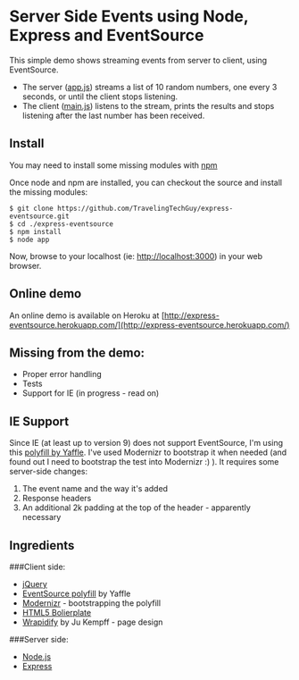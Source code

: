Server Side Events using Node, Express and EventSource
======================================================

This simple demo shows streaming events from server to client, using EventSource.

* The server ([app.js](https://github.com/TravelingTechGuy/express-eventsource/blob/master/app.js)) streams a list of 10 random numbers, one every 3 seconds, or until the client stops listening.
* The client ([main.js](https://github.com/TravelingTechGuy/express-eventsource/blob/master/public/javascripts/main.js)) listens to the stream, prints the results and stops listening after the last number has been received.


Install
-------
You may need to install some missing modules with [npm](http://npmjs.org/)

Once node and npm are installed, you can checkout the source and install the missing modules:

	$ git clone https://github.com/TravelingTechGuy/express-eventsource.git
	$ cd ./express-eventsource
	$ npm install
	$ node app

Now, browse to your localhost (ie: [http://localhost:3000](http://localhost:3000)) in your web browser.

Online demo
-----------
An online demo is available on Heroku at [http://express-eventsource.herokuapp.com/](http://express-eventsource.herokuapp.com/)

Missing from the demo:
----------------------
+ Proper error handling
+ Tests
+ Support for IE (in progress - read on)

IE Support
----------
Since IE (at least up to version 9) does not support EventSource, I'm using this [polyfill by Yaffle](https://github.com/Yaffle/EventSource).
I've used Modernizr to bootstrap it when needed (and found out I need to bootstrap the test into Modernizr :) ).
It requires some server-side changes:

1. The event name and the way it's added
2. Response headers
3. An additional 2k padding at the top of the header - apparently necessary

Ingredients
-----------
###Client side:
+ [jQuery](http://www.jquery.com)
+ [EventSource polyfill](https://github.com/Yaffle/EventSource) by Yaffle
+ [Modernizr](http://modernizr.com) - bootstrapping the polyfill
+ [HTML5 Bolierplate](http://html5boilerplate.com/)
+ [Wrapidify](http://codepen.io/jkempff/pen/Iimhb) by Ju Kempff - page design
                
###Server side:
+ [Node.js](http://www.nodejs.org)
+ [Express](http://expressjs.com/)
